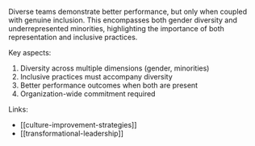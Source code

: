 Diverse teams demonstrate better performance, but only when coupled with genuine inclusion. This encompasses both gender diversity and underrepresented minorities, highlighting the importance of both representation and inclusive practices.

Key aspects:
1. Diversity across multiple dimensions (gender, minorities)
2. Inclusive practices must accompany diversity
3. Better performance outcomes when both are present
4. Organization-wide commitment required

Links:
- [[culture-improvement-strategies]]
- [[transformational-leadership]]
